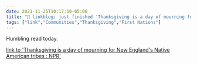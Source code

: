 ```yaml
---
date: 2021-11-25T10:17:10-05:00
title: "🔗 linkblog: just finished 'Thanksgiving is a day of mourning for New England's Native American tribes : NPR'"
tags: ["link","Communities","Thanksgiving","First Nations"]
---
```

Humbling read today.
 
[link to 'Thanksgiving is a day of mourning for New England's Native American tribes : NPR'](https://www.npr.org/2021/11/25/1059212893/native-american-tribes-are-gathering-in-plymouth-to-mourn-on-thanksgiving)
